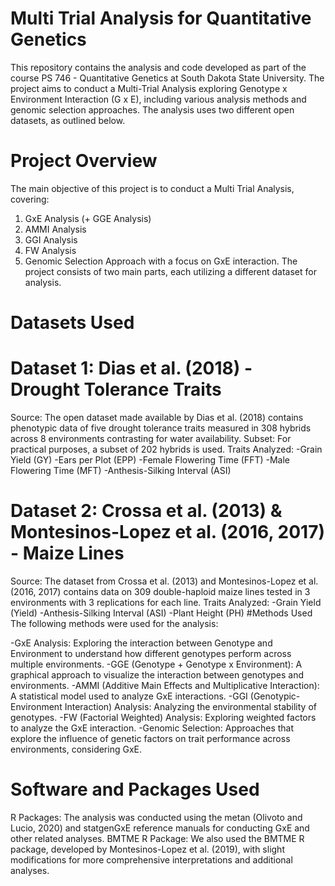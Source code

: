 # Multi Trial Analysis for Quantitative Genetics
This repository contains the analysis and code developed as part of the course PS 746 - Quantitative Genetics at South Dakota State University. The project aims to conduct a Multi-Trial Analysis exploring Genotype x Environment Interaction (G x E), including various analysis methods and genomic selection approaches. The analysis uses two different open datasets, as outlined below.

# Project Overview
The main objective of this project is to conduct a Multi Trial Analysis, covering:
1. GxE Analysis (+ GGE Analysis)
2. AMMI Analysis
3. GGI Analysis
4. FW Analysis
5. Genomic Selection Approach with a focus on GxE interaction.
The project consists of two main parts, each utilizing a different dataset for analysis.
# Datasets Used
# Dataset 1: Dias et al. (2018) - Drought Tolerance Traits
Source: The open dataset made available by Dias et al. (2018) contains phenotypic data of five drought tolerance traits measured in 308 hybrids across 8 environments contrasting for water availability.
Subset: For practical purposes, a subset of 202 hybrids is used.
Traits Analyzed:
-Grain Yield (GY)
-Ears per Plot (EPP)
-Female Flowering Time (FFT)
-Male Flowering Time (MFT)
-Anthesis-Silking Interval (ASI)
# Dataset 2: Crossa et al. (2013) & Montesinos-Lopez et al. (2016, 2017) - Maize Lines
Source: The dataset from Crossa et al. (2013) and Montesinos-Lopez et al. (2016, 2017) contains data on 309 double-haploid maize lines tested in 3 environments with 3 replications for each line.
Traits Analyzed:
-Grain Yield (Yield)
-Anthesis-Silking Interval (ASI)
-Plant Height (PH)
#Methods Used
The following methods were used for the analysis:

-GxE Analysis: Exploring the interaction between Genotype and Environment to understand how different genotypes perform across multiple environments.
-GGE (Genotype + Genotype x Environment): A graphical approach to visualize the interaction between genotypes and environments.
-AMMI (Additive Main Effects and Multiplicative Interaction): A statistical model used to analyze GxE interactions.
-GGI (Genotypic-Environment Interaction) Analysis: Analyzing the environmental stability of genotypes.
-FW (Factorial Weighted) Analysis: Exploring weighted factors to analyze the GxE interaction.
-Genomic Selection: Approaches that explore the influence of genetic factors on trait performance across environments, considering GxE.
# Software and Packages Used
R Packages: The analysis was conducted using the metan (Olivoto and Lucio, 2020) and statgenGxE reference manuals for conducting GxE and other related analyses.
BMTME R Package: We also used the BMTME R package, developed by Montesinos-Lopez et al. (2019), with slight modifications for more comprehensive interpretations and additional analyses.
